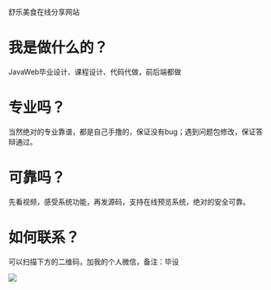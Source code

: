 舒乐美食在线分享网站

# 我是做什么的？
JavaWeb毕业设计、课程设计、代码代做，前后端都做

# 专业吗？
当然绝对的专业靠谱，都是自己手撸的，保证没有bug；遇到问题包修改，保证答辩通过。

# 可靠吗？
先看视频，感受系统功能，再发源码，支持在线预览系统，绝对的安全可靠。

# 如何联系？
可以扫描下方的二维码，加我的个人微信，备注：毕设

![](https://img-blog.csdnimg.cn/20201030174103759.jpg#pic_center)

